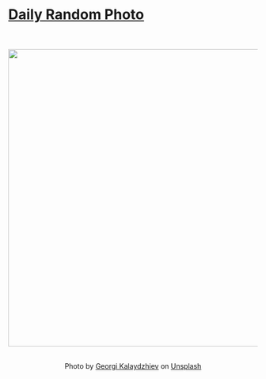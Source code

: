 # [Daily Random Photo](https://www.dailyrandomphoto.com/)

<div align="center">
  <br>
  <br>
  <a href="https://www.dailyrandomphoto.com/p/2021/2021-11-19/"><img src="https://images.unsplash.com/photo-1630053559596-ed0e3a6881d7?crop=entropy&cs=tinysrgb&fit=max&fm=jpg&ixid=Mnw3NzUwOHwwfDF8cmFuZG9tfHx8fHx8fHx8MTYzNzI4MTExMw&ixlib=rb-1.2.1&q=80&w=1080" width="600px"></a>
  <br>
  <br>
  <p class="has-text-grey">Photo by <a href="https://unsplash.com/@jorok?utm_source=Daily%20Random%20Photo&amp;utm_medium=referral" target="_blank" rel="noopener noreferrer">Georgi Kalaydzhiev</a> on <a href="https://unsplash.com/photos/98JtvAh1nkc?utm_source=Daily%20Random%20Photo&amp;utm_medium=referral" target="_blank" rel="noopener noreferrer">Unsplash</a></p>
</div>
